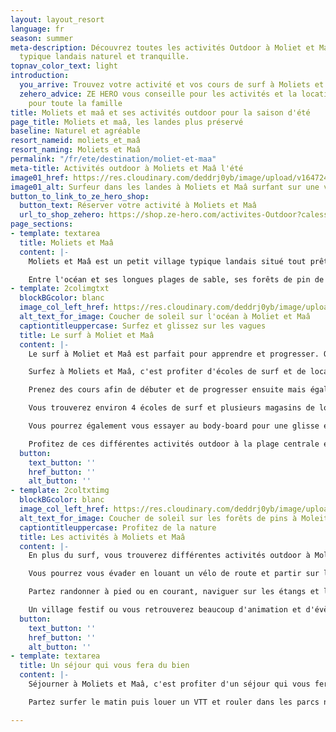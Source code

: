 ```yaml
---
layout: layout_resort
language: fr
season: summer
meta-description: Découvrez toutes les activités Outdoor à Moliet et Maâ. Un village
  typique landais naturel et tranquille.
topnav_color_text: light
introduction:
  you_arrive: Trouvez votre activité et vos cours de surf à Moliets et Maâ
  zehero_advice: ZE HERO vous conseille pour les activités et la location des équipements
    pour toute la famille
title: Moliets et maâ et ses activités outdoor pour la saison d'été
page_title: Moliets et maâ, les landes plus préservé
baseline: Naturel et agréable
resort_nameid: moliets_et_maâ
resort_naming: Moliets et Maâ
permalink: "/fr/ete/destination/moliet-et-maa"
meta-title: Activités outdoor à Moliets et Maâ l'été
image01_href: https://res.cloudinary.com/deddrj0yb/image/upload/v1647249587/website/resorts/Moliets/jeffrey-brandjes-9kg6dNrSRak-unsplash.jpg
image01_alt: Surfeur dans les landes à Moliets et Maâ surfant sur une vague
button_to_link_to_ze_hero_shop:
  button_text: Réserver votre activité à Moliets et Maâ
  url_to_shop_zehero: https://shop.ze-hero.com/activites-Outdoor?calessonstype=all&catypegenderlistsummer=all&calessonsactivitytype=Surf&start-date=
page_sections:
- template: textarea
  title: Moliets et Maâ
  content: |-
    Moliets et Maâ est un petit village typique landais situé tout prêt de l'océan. Un petit coin naturel qui bénéficie d'une nature idéal pour séjourner et profiter de la côte Atlantique. Sa réserve naturelle du courant d'Huchet lui donne le nom de l'Amazonie landaise. Découvrez alors une faune et une flore d'exception au sein de cet environnement préservé.

    Entre l'océan et ses longues plages de sable, ses forêts de pin de maritimes et ses étangs, la nature saura vous émerveiller à Moliet et Maâ.
- template: 2colimgtxt
  blockBGcolor: blanc
  image_col_left_href: https://res.cloudinary.com/deddrj0yb/image/upload/v1647249570/website/resorts/Moliets/tim-hufner-LFC4iSvhHNQ-unsplash_1.jpg
  alt_text_for_image: Coucher de soleil sur l'océan à Moliet et Maâ
  captiontitleuppercase: Surfez et glissez sur les vagues
  title: Le surf à Moliet et Maâ
  content: |-
    Le surf à Moliet et Maâ est parfait pour apprendre et progresser. On y retrouve un peu moins de monde que sur les spots les plus connus comme Hossegor, Cabreton... Les surfeurs confirmés pourront tout autant surfer des vagues parfaites.

    Surfez à Moliets et Maâ, c'est profiter d'écoles de surf et de location de surf qui se trouvent à proximité de la plage. C'est apprendre et s'initier dans un cadre idéal, à surfer, à réaliser ses 1er take-off. C'est profiter d'un moment de partage dans des cours collectifs ou des moments d'apprentissage plus important lors des cours privés de surf à Moliets et Maâ.

    Prenez des cours afin de débuter et de progresser ensuite mais également pour vous perfectionner dans le surf et réaliser de nouvelles figures, de nouvelles sensations sur les vagues.

    Vous trouverez environ 4 écoles de surf et plusieurs magasins de location de surf et de combinaison à Moliets et Maâ.

    Vous pourrez également vous essayer au body-board pour une glisse encore plus près de la vague. Mais également le Stand Up Paddle, pour une glisse différente sur les vagues ou simplement pour réaliser des balades et des randonnées.

    Profitez de ces différentes activités outdoor à la plage centrale et la plage chêne et lièges à Moliets.
  button:
    text_button: ''
    href_button: ''
    alt_button: ''
- template: 2coltxtimg
  blockBGcolor: blanc
  image_col_left_href: https://res.cloudinary.com/deddrj0yb/image/upload/v1647249608/website/resorts/Moliets/tim-hufner-xK6_3qx0tDg-unsplash_1.jpg
  alt_text_for_image: Coucher de soleil sur les forêts de pins à Moleits et maâ
  captiontitleuppercase: Profitez de la nature
  title: Les activités à Moliets et Maâ
  content: |-
    En plus du surf, vous trouverez différentes activités outdoor à Moliet et Maâ. Tout d'abord, ce village landais est connu également pour son golf. Vous trouverez un 18 trous avec vue sur l'océan et les forêts de pins.

    Vous pourrez vous évader en louant un vélo de route et partir sur les pistes cyclables ou alors un VTT et explorer les forêts et les réserves naturelles de Moliets et Maâ.

    Partez randonner à pied ou en courant, naviguer sur les étangs et la rivière en Paddle.

    Un village festif ou vous retrouverez beaucoup d'animation et d'évènement afin de profiter pleinement de votre séjour.
  button:
    text_button: ''
    href_button: ''
    alt_button: ''
- template: textarea
  title: Un séjour qui vous fera du bien
  content: |-
    Séjourner à Moliets et Maâ, c'est profiter d'un séjour qui vous fera du bien. Dans un cadre idyllique, une nature d'exception, vous profiterez pleinement du calme, du bruit de l'océan et de l'odeur de spins maritimes.

    Partez surfer le matin puis louer un VTT et rouler dans les parcs naturels à travers les fougères à Moliets et Maâ.

---
```

